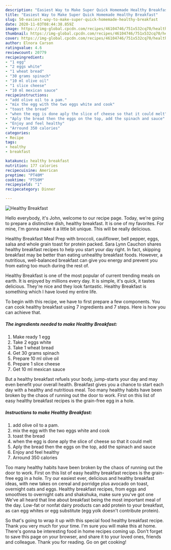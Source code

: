 ```yaml
---
description: "Easiest Way to Make Super Quick Homemade Healthy Breakfast"
title: "Easiest Way to Make Super Quick Homemade Healthy Breakfast"
slug: 50-easiest-way-to-make-super-quick-homemade-healthy-breakfast
date: 2020-11-03T08:44:38.859Z
image: https://img-global.cpcdn.com/recipes/46104746/751x532cq70/healthy-breakfast-recipe-main-photo.jpg
thumbnail: https://img-global.cpcdn.com/recipes/46104746/751x532cq70/healthy-breakfast-recipe-main-photo.jpg
cover: https://img-global.cpcdn.com/recipes/46104746/751x532cq70/healthy-breakfast-recipe-main-photo.jpg
author: Elnora Carson
ratingvalue: 4.6
reviewcount: 20779
recipeingredient:
- "1 egg"
- "2 eggs white"
- "1 wheat bread"
- "30 grams spinach"
- "10 ml olive oil"
- "1 slice cheese"
- "10 ml mexican sauce"
recipeinstructions:
- "add olive oil to a pam."
- "mix the egg with the two eggs white and cook"
- "toast the bread"
- "when the egg is done aply the slice of cheese so that it could melt"
- "Aply the bread then the eggs on the top, add the spinach and sauce"
- "Enjoy and feel healthy"
- "Arround 350 calories"
categories:
- Recipe
tags:
- healthy
- breakfast

katakunci: healthy breakfast 
nutrition: 177 calories
recipecuisine: American
preptime: "PT40M"
cooktime: "PT50M"
recipeyield: "1"
recipecategory: Dinner

---
```



![Healthy Breakfast](https://img-global.cpcdn.com/recipes/46104746/751x532cq70/healthy-breakfast-recipe-main-photo.jpg)

Hello everybody, it's John, welcome to our recipe page. Today, we're going to prepare a distinctive dish, healthy breakfast. It is one of my favorites. For mine, I'm gonna make it a little bit unique. This will be really delicious.

Healthy Breakfast Meal Prep with broccoli, cauliflower, bell pepper, eggs, salsa and whole grain toast for protein packed. Sara Lynn Cauchon shares healthy breakfast recipes to help you start your day right. In fact, skipping breakfast may be better than eating unhealthy breakfast foods. However, a nutritious, well-balanced breakfast can give you energy and prevent you from eating too much during the rest of.

Healthy Breakfast is one of the most popular of current trending meals on earth. It is enjoyed by millions every day. It is simple, it's quick, it tastes delicious. They're nice and they look fantastic. Healthy Breakfast is something which I have loved my entire life.


To begin with this recipe, we have to first prepare a few components. You can cook healthy breakfast using 7 ingredients and 7 steps. Here is how you can achieve that.

<!--inarticleads1-->

##### The ingredients needed to make Healthy Breakfast:

1. Make ready 1 egg
1. Take 2 eggs white
1. Take 1 wheat bread
1. Get 30 grams spinach
1. Prepare 10 ml olive oil
1. Prepare 1 slice cheese
1. Get 10 ml mexican sauce


But a healthy breakfast refuels your body, jump-starts your day and may even benefit your overall health. Breakfast gives you a chance to start each day with a healthy and nutritious meal. Too many healthy habits have been broken by the chaos of running out the door to work. First on this list of easy healthy breakfast recipes is the grain-free egg in a hole. 

<!--inarticleads2-->

##### Instructions to make Healthy Breakfast:

1. add olive oil to a pam.
1. mix the egg with the two eggs white and cook
1. toast the bread
1. when the egg is done aply the slice of cheese so that it could melt
1. Aply the bread then the eggs on the top, add the spinach and sauce
1. Enjoy and feel healthy
1. Arround 350 calories


Too many healthy habits have been broken by the chaos of running out the door to work. First on this list of easy healthy breakfast recipes is the grain-free egg in a hole. Try our easiest ever, delicious and healthy breakfast ideas, with new takes on cereal and porridge plus avocado on toast, overnight oats and eggs. Healthy breakfast recipes, from eggs and smoothies to overnight oats and shakshuka, make sure you&#39;ve got one We&#39;ve all heard that line about breakfast being the most important meal of the day. Low-fat or nonfat dairy products can add protein to your breakfast, as can egg whites or egg substitute (egg yolk doesn&#39;t contribute protein). 

So that's going to wrap it up with this special food healthy breakfast recipe. Thank you very much for your time. I'm sure you will make this at home. There's gonna be interesting food in home recipes coming up. Don't forget to save this page on your browser, and share it to your loved ones, friends and colleague. Thank you for reading. Go on get cooking!
